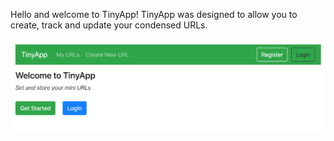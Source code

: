 Hello and welcome to TinyApp!
TinyApp was designed to allow you to create, track and update your condensed URLs.

![TinyApp home page](images/TinyApp1.png)
